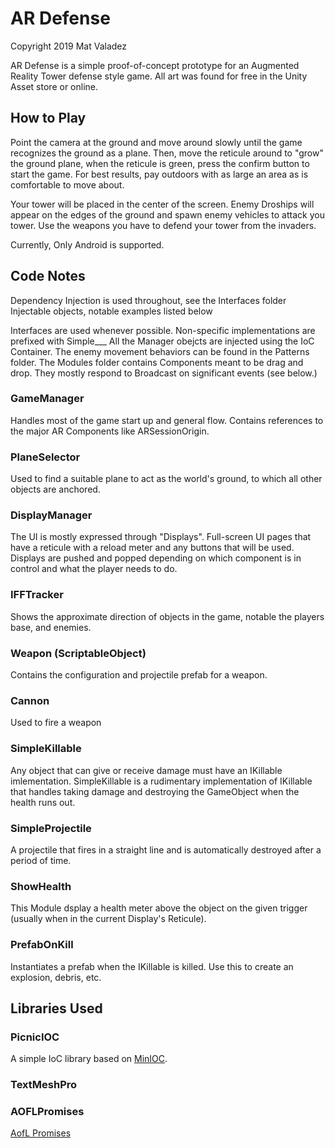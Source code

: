 AR Defense
===========================
Copyright 2019 Mat Valadez

AR Defense is a simple proof-of-concept prototype for an Augmented Reality Tower defense style game.
All art was found for free in the Unity Asset store or online.


## How to Play

Point the camera at the ground and move around slowly until the game recognizes the ground as a plane.
Then, move the reticule around to "grow" the ground plane, when the reticule is green, press the confirm button
to start the game. For best results, pay outdoors with as large an area as is comfortable to move about.

Your tower will be placed in the center of the screen. Enemy Droships will appear on the edges of the ground and spawn
enemy vehicles to attack you tower. Use the weapons you have to defend your tower from the invaders.

Currently, Only Android is supported.


## Code Notes
Dependency Injection is used throughout, see the Interfaces folder Injectable objects, notable examples listed below

Interfaces are used whenever possible. Non-specific implementations are prefixed with Simple___
All the Manager obejcts are injected using the IoC Container.
The enemy movement behaviors can be found in the Patterns folder.
The Modules folder contains Components meant to be drag and drop. They mostly respond to Broadcast on significant events (see below.)

### GameManager
Handles most of the game start up and general flow. Contains references to the major AR Components like ARSessionOrigin.
### PlaneSelector
Used to find a suitable plane to act as the world's ground, to which all other objects are anchored.
### DisplayManager
The UI is mostly expressed through "Displays". Full-screen UI pages that have a reticule with a reload meter
and any buttons that will be used. Displays are pushed and popped depending on which component is in control
and what the player needs to do.
### IFFTracker
Shows the approximate direction of objects in the game, notable the players base, and enemies.
### Weapon (ScriptableObject)
Contains the configuration and projectile prefab for a weapon.
### Cannon
Used to fire a weapon
### SimpleKillable
Any object that can give or receive damage must have an IKillable imlementation. SimpleKillable is a rudimentary implementation
of IKillable that handles taking damage and destroying the GameObject when the health runs out.
### SimpleProjectile
A projectile that fires in a straight line and is automatically destroyed after a period of time.
### ShowHealth
This Module dsplay a health meter above the object on the given trigger (usually when in the current Display's Reticule).
### PrefabOnKill
Instantiates a prefab when the IKillable is killed. Use this to create an explosion, debris, etc.


## Libraries Used
### PicnicIOC
A simple IoC library based on [MinIOC](https://github.com/microsoft/MinIoC).
### TextMeshPro
### AOFLPromises
[AofL Promises](https://github.com/AgeOfLearning/promises)
